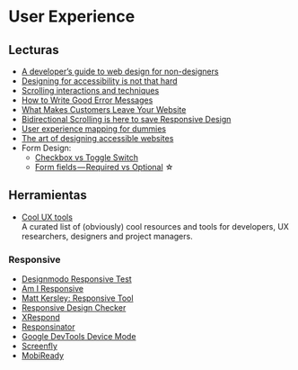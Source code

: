 # User Experience

## Lecturas

- [A developer’s guide to web design for non-designers](https://medium.freecodecamp.org/a-developers-guide-to-web-design-for-non-designers-1f64ce28c38d)
- [Designing for accessibility is not that hard](https://uxdesign.cc/designing-for-accessibility-is-not-that-hard-c04cc4779d94)
- [Scrolling interactions and techniques](https://uxdesign.cc/scrolling-interactions-techniques-d6dafbfa4716)
- [How to Write Good Error Messages](https://uxplanet.org/how-to-write-good-error-messages-858e4551cd4)
- [What Makes Customers Leave Your Website](https://medium.com/web-development-zone/what-makes-someone-leave-a-website-48bd06ae3c5e)
- [Bidirectional Scrolling is here to save Responsive Design](https://uxplanet.org/bidirectional-scrolling-is-here-to-save-responsive-design-be1afe53206d)
- [User experience mapping for dummies](https://uxdesign.cc/user-experience-mapping-alice-emma-walker-868259547ba8)
- [The art of designing accessible websites](https://uxdesign.cc/design-accessible-websites-6ebffcf583e2)
- Form Design: 
  - [Checkbox vs Toggle Switch](https://uxplanet.org/checkbox-vs-toggle-switch-7fc6e83f10b8)
  - [Form fields — Required vs Optional](https://uxdesign.cc/form-field-required-vs-optional-9b4d7cdbf400) ☆


## Herramientas

- [Cool UX tools](https://coolux.tools)  
  A curated list of (obviously) cool resources and tools for developers, UX researchers, designers and project managers.

### Responsive

- [Designmodo Responsive Test](https://designmodo.com/responsive-test/)
- [Am I Responsive](http://ami.responsivedesign.is/)
- [Matt Kersley: Responsive Tool](http://mattkersley.com/responsive/)
- [Responsive Design Checker](http://responsivedesignchecker.com/)
- [XRespond](http://app.xrespond.com/)
- [Responsinator](http://www.responsinator.com/)
- [Google DevTools Device Mode](https://developers.google.com/web/tools/chrome-devtools/device-mode/)
- [Screenfly](http://quirktools.com/screenfly/)
- [MobiReady](https://ready.mobi/)
